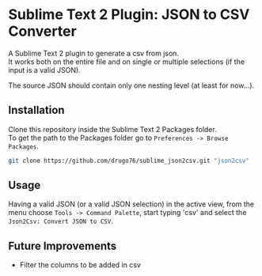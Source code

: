 # Sublime Text 2 Plugin: JSON to CSV Converter

A Sublime Text 2 plugin to generate a csv from json.  
It works both on the entire file and on single or multiple selections (if the input is a valid JSON).

The source JSON should contain only one nesting level (at least for now...).

## Installation

Clone this repository inside the Sublime Text 2 Packages folder.  
To get the path to the Packages folder go to `Preferences -> Browse Packages`.

```` bash
git clone https://github.com/drugo76/sublime_json2csv.git "json2csv"
````

## Usage

Having a valid JSON (or a valid JSON selection) in the active view, from the menu choose `Tools -> Command Palette`, start typing 'csv' and select the `Json2Csv: Convert JSON to CSV`.

## Future Improvements

- Filter the columns to be added in csv
